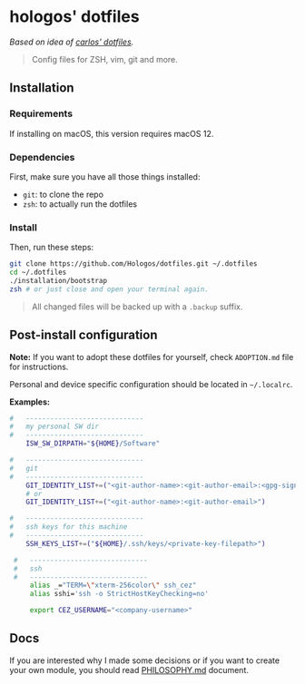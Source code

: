 # hologos' dotfiles

*Based on idea of [carlos' dotfiles](https://github.com/caarlos0/dotfiles).*

> Config files for ZSH, vim, git and more.

## Installation

### Requirements

If installing on macOS, this version requires macOS 12.

### Dependencies

First, make sure you have all those things installed:

- `git`: to clone the repo
- `zsh`: to actually run the dotfiles

### Install

Then, run these steps:

```bash
git clone https://github.com/Hologos/dotfiles.git ~/.dotfiles
cd ~/.dotfiles
./installation/bootstrap
zsh # or just close and open your terminal again.
```

> All changed files will be backed up with a `.backup` suffix.

## Post-install configuration

**Note:** If you want to adopt these dotfiles for yourself, check `ADOPTION.md` file for instructions.

Personal and device specific configuration should be located in `~/.localrc`.

**Examples:**

```bash
#   -----------------------------
#   my personal SW dir
#   -----------------------------
    ISW_SW_DIRPATH="${HOME}/Software"
```

```bash
#   -----------------------------
#   git
#   -----------------------------
    GIT_IDENTITY_LIST+=("<git-author-name>:<git-author-email>:<gpg-signature-key>")
    # or
    GIT_IDENTITY_LIST+=("<git-author-name>:<git-author-email>")
```

```bash
#   -----------------------------
#   ssh keys for this machine
#   -----------------------------
    SSH_KEYS_LIST+=("${HOME}/.ssh/keys/<private-key-filepath>")
```

```bash
 #   -----------------------------
 #   ssh
 #   -----------------------------
     alias _="TERM=\"xterm-256color\" ssh_cez"
     alias sshi='ssh -o StrictHostKeyChecking=no'

     export CEZ_USERNAME="<company-username>"
```

## Docs

If you are interested why I made some decisions or if you want to create your own module, you should read [PHILOSOPHY.md](PHILOSOPHY.md) document.
